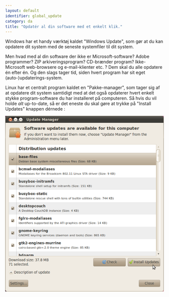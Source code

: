 ```yaml
---
layout: default
identifier: global_update
category: da
title: "Opdatér al din software med et enkelt klik."
---
```


Windows har et handy værktøj kaldet "Windows Update", som gør at du kan opdatere dit system med de seneste systemfiler til dit system.

Men hvad med al din software der ikke er Microsoft-software? Adobe programmer? ZIP arkiveringsprogram? CD-brænder program? Ikke-Microsoft web-browsere og e-mail-klienter etc. ? Dem skal du alle opdatere én efter én. Og den slags tager tid, siden hvert program har sit eget (auto-)updaterings-system.

Linux har et centralt program kaldet en "Pakke-manager", som tager sig af at opdatere dit system samtidigt med at det også opdaterer hvert enkelt stykke program-software du har installeret på computeren. Så hvis du vil holde <i>alt</i> up-to-date, så er det eneste du skal gøre at trykke på "Install Updates" knappen dérnede :

<img src="/img/global_update.png" />




